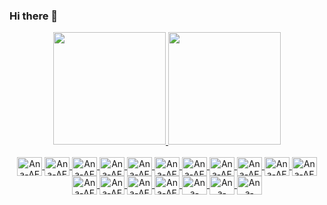 ### Hi there 👋

<div align="center">
  <a href="https://github.com/LittleLevi05">
  <img height="180em" src="https://github-readme-stats.vercel.app/api?username=LittleLevi05&show_icons=true&theme=dark&include_all_commits=true&count_private=true"/>
  <img height="180em" src="https://github-readme-stats.vercel.app/api/top-langs/?username=LittleLevi05&layout=compact&langs_count=7&theme=dark"/>
</div>

<br>

<div align="center" style="display: inline_block">
  <img  align="center" alt="Ana-AE" height="30" width="40" src="https://cdn.jsdelivr.net/gh/devicons/devicon/icons/npm/npm-original-wordmark.svg" />
  <img  align="center" alt="Ana-AE" height="30" width="40" src="https://cdn.jsdelivr.net/gh/devicons/devicon/icons/opengl/opengl-original.svg" />          
  <img  align="center" alt="Ana-AE" height="30" width="40" src="https://cdn.jsdelivr.net/gh/devicons/devicon/icons/pandas/pandas-original.svg" />        
  <img  align="center" alt="Ana-AE" height="30" width="40" src="https://cdn.jsdelivr.net/gh/devicons/devicon/icons/mongodb/mongodb-original.svg" />
  <img  align="center" alt="Ana-AE" height="30" width="40" src="https://cdn.jsdelivr.net/gh/devicons/devicon/icons/html5/html5-original.svg" />
  <img  align="center" alt="Ana-AE" height="30" width="40" src="https://cdn.jsdelivr.net/gh/devicons/devicon/icons/firebase/firebase-plain.svg" />
  <img  align="center" alt="Ana-AE" height="30" width="40" src="https://cdn.jsdelivr.net/gh/devicons/devicon/icons/css3/css3-original.svg" />
  <img align="center" alt="Ana-AE" height="30" width="40" src="https://cdn.jsdelivr.net/gh/devicons/devicon/icons/bootstrap/bootstrap-original.svg" />
  <img align="center" alt="Ana-AE" height="30" width="40"  src="https://cdn.jsdelivr.net/gh/devicons/devicon/icons/illustrator/illustrator-plain.svg" />
  <img align="center" alt="Ana-AE" height="30" width="40"  src="https://cdn.jsdelivr.net/gh/devicons/devicon/icons/photoshop/photoshop-plain.svg" />
  <img align="center" alt="Ana-AE" height="30" width="40"  src="https://cdn.jsdelivr.net/gh/devicons/devicon/icons/c/c-original.svg" />
  <img align="center" alt="Ana-AE" height="30" width="40"  src="https://cdn.jsdelivr.net/gh/devicons/devicon/icons/vuejs/vuejs-original.svg" />
  <img align="center" alt="Ana-AE" height="30" width="40"  src="https://cdn.jsdelivr.net/gh/devicons/devicon/icons/nodejs/nodejs-plain.svg" />    
  <img align="center" alt="Ana-AE" height="30" width="40"  src="https://cdn.jsdelivr.net/gh/devicons/devicon/icons/flutter/flutter-original.svg" />
  <img align="center" alt="Ana-AE" height="30" width="40" src="https://cdn.jsdelivr.net/gh/devicons/devicon/icons/aftereffects/aftereffects-original.svg" />
  <img align="center" alt="Ana-Java" height="30" width="40" src="https://cdn.jsdelivr.net/gh/devicons/devicon/icons/java/java-original.svg" />
  <img align="center" alt="Ana-Python" height="30" width="40" src="https://cdn.jsdelivr.net/gh/devicons/devicon/icons/python/python-original.svg" />
  <img align="center" alt="Ana-JavaScript" height="30" width="40" src="https://cdn.jsdelivr.net/gh/devicons/devicon/icons/javascript/javascript-original.svg" />
</div> 
